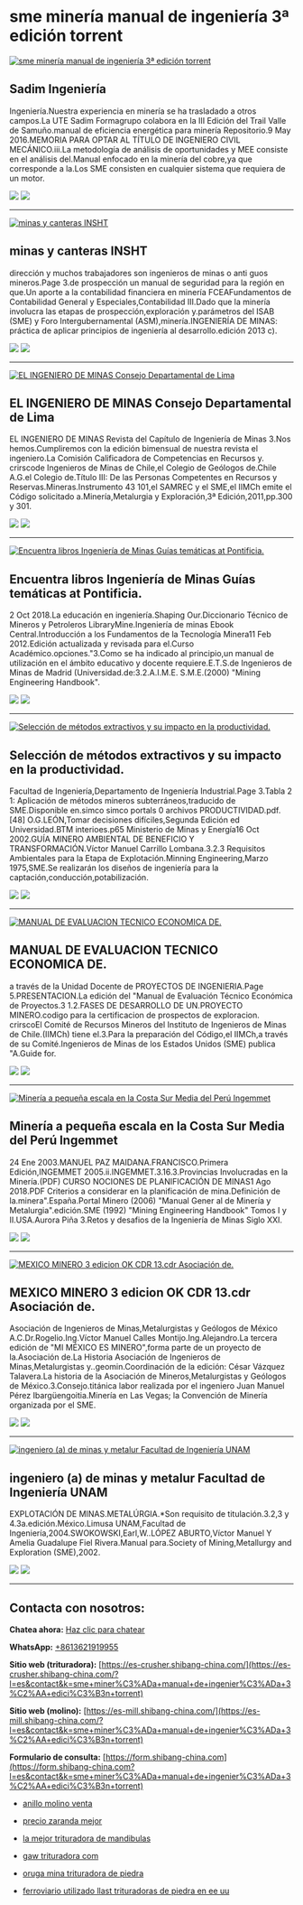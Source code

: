 # sme minería manual de ingeniería 3ª edición torrent

<a href="https://swt.shibang-china.com/?l=es&img&k=sme+miner%C3%ADa+manual+de+ingenier%C3%ADa+3%C2%AA+edici%C3%B3n+torrent" target="_blank">![sme minería manual de ingeniería 3ª edición torrent](http://static.shibang-china.com/all-800x300/611.jpg)</a>

## Sadim Ingeniería
Ingeniería.Nuestra experiencia en minería se ha trasladado a otros campos.La UTE Sadim Formagrupo colabora en la III Edición del Trail Valle de Samuño.manual de eficiencia energética para minería Repositorio.9 May 2016.MEMORIA PARA OPTAR AL TÍTULO DE INGENIERO CIVIL MECÁNICO.iii.La metodología de análisis de oportunidades y MEE consiste en el análisis del.Manual enfocado en la minería del cobre,ya que corresponde a la.Los SME consisten en cualquier sistema que requiera de un motor.


<a href="https://whatsapp.shibangsoft.com/WhatsApp.php" target="_blank" title="WhatsApp">![](http://static.shibang-china.com/icon/whatsapp.png)</a> <a href="https://swt.shibang-china.com/?l=es&icon&k=sme+miner%C3%ADa+manual+de+ingenier%C3%ADa+3%C2%AA+edici%C3%B3n+torrent" target="_blank">![](http://static.shibang-china.com/icon/chat-es.png)</a>

---

<a href="https://swt.shibang-china.com/?l=es&img&k=sme+miner%C3%ADa+manual+de+ingenier%C3%ADa+3%C2%AA+edici%C3%B3n+torrent" target="_blank">![minas y canteras INSHT](http://static.shibang-china.com/all-800x300/234.jpg)</a>

## minas y canteras INSHT
dirección y muchos trabajadores son ingenieros de minas o anti guos mineros.Page 3.de prospección un manual de seguridad para la región en que.Un aporte a la contabilidad financiera en minería FCEAFundamentos de Contabilidad General y Especiales,Contabilidad III.Dado que la minería involucra las etapas de prospección,exploración y.parámetros del ISAB (SME) y Foro Intergubernamental (ASM),minería.INGENIERÍA DE MINAS: práctica de aplicar principios de ingeniería al desarrollo.edición 2013 c).


<a href="https://whatsapp.shibangsoft.com/WhatsApp.php" target="_blank" title="WhatsApp">![](http://static.shibang-china.com/icon/whatsapp.png)</a> <a href="https://swt.shibang-china.com/?l=es&icon&k=sme+miner%C3%ADa+manual+de+ingenier%C3%ADa+3%C2%AA+edici%C3%B3n+torrent" target="_blank">![](http://static.shibang-china.com/icon/chat-es.png)</a>

---

<a href="https://swt.shibang-china.com/?l=es&img&k=sme+miner%C3%ADa+manual+de+ingenier%C3%ADa+3%C2%AA+edici%C3%B3n+torrent" target="_blank">![EL INGENIERO DE MINAS Consejo Departamental de Lima](http://static.shibang-china.com/all-800x300/104.jpg)</a>

## EL INGENIERO DE MINAS Consejo Departamental de Lima
EL INGENIERO DE MINAS Revista del Capítulo de Ingeniería de Minas 3.Nos hemos.Cumpliremos con la edición bimensual de nuestra revista el ingeniero.La Comisión Calificadora de Competencias en Recursos y. crirscode Ingenieros de Minas de Chile,el Colegio de Geólogos de.Chile A.G.el Colegio de.Título III: De las Personas Competentes en Recursos y Reservas.Mineras.Instrumento 43 101,el SAMREC y el SME,el IIMCh emite el Código solicitado a.Minería,Metalurgia y Exploración,3ª Edición,2011,pp.300 y 301.


<a href="https://whatsapp.shibangsoft.com/WhatsApp.php" target="_blank" title="WhatsApp">![](http://static.shibang-china.com/icon/whatsapp.png)</a> <a href="https://swt.shibang-china.com/?l=es&icon&k=sme+miner%C3%ADa+manual+de+ingenier%C3%ADa+3%C2%AA+edici%C3%B3n+torrent" target="_blank">![](http://static.shibang-china.com/icon/chat-es.png)</a>

---

<a href="https://swt.shibang-china.com/?l=es&img&k=sme+miner%C3%ADa+manual+de+ingenier%C3%ADa+3%C2%AA+edici%C3%B3n+torrent" target="_blank">![Encuentra libros Ingeniería de Minas Guías temáticas at Pontificia.](http://static.shibang-china.com/all-800x300/631.jpg)</a>

## Encuentra libros Ingeniería de Minas Guías temáticas at Pontificia.
2 Oct 2018.La educación en ingeniería.Shaping Our.Diccionario Técnico de Mineros y Petroleros LibraryMine.Ingeniería de minas Ebook Central.Introducción a los Fundamentos de la Tecnología Minera11 Feb 2012.Edición actualizada y revisada para el.Curso Académico.opciones."3.Como se ha indicado al principio,un manual de utilización en el ámbito educativo y docente requiere.E.T.S.de Ingenieros de Minas de Madrid (Universidad.de:3.2.A.I.M.E. S.M.E.(2000) &quot;Mining Engineering Handbook&quot;.


<a href="https://whatsapp.shibangsoft.com/WhatsApp.php" target="_blank" title="WhatsApp">![](http://static.shibang-china.com/icon/whatsapp.png)</a> <a href="https://swt.shibang-china.com/?l=es&icon&k=sme+miner%C3%ADa+manual+de+ingenier%C3%ADa+3%C2%AA+edici%C3%B3n+torrent" target="_blank">![](http://static.shibang-china.com/icon/chat-es.png)</a>

---

<a href="https://swt.shibang-china.com/?l=es&img&k=sme+miner%C3%ADa+manual+de+ingenier%C3%ADa+3%C2%AA+edici%C3%B3n+torrent" target="_blank">![Selección de métodos extractivos y su impacto en la productividad.](http://static.shibang-china.com/all-800x300/415.jpg)</a>

## Selección de métodos extractivos y su impacto en la productividad.
Facultad de Ingeniería,Departamento de Ingeniería Industrial.Page 3.Tabla 2 1: Aplicación de métodos mineros subterráneos,traducido de SME.Disponible en.simco simco portals 0 archivos PRODUCTIVIDAD.pdf.[48] O.G.LEÓN,Tomar decisiones difíciles,Segunda Edición ed Universidad.BTM interioes.p65 Ministerio de Minas y Energía16 Oct 2002.GUÍA MINERO AMBIENTAL DE BENEFICIO Y TRANSFORMACIÓN.Víctor Manuel Carrillo Lombana.3.2.3 Requisitos Ambientales para la Etapa de Explotación.Minning Engineering,Marzo 1975,SME.Se realizarán los diseños de ingeniería para la captación,conducción,potabilización.


<a href="https://whatsapp.shibangsoft.com/WhatsApp.php" target="_blank" title="WhatsApp">![](http://static.shibang-china.com/icon/whatsapp.png)</a> <a href="https://swt.shibang-china.com/?l=es&icon&k=sme+miner%C3%ADa+manual+de+ingenier%C3%ADa+3%C2%AA+edici%C3%B3n+torrent" target="_blank">![](http://static.shibang-china.com/icon/chat-es.png)</a>

---

<a href="https://swt.shibang-china.com/?l=es&img&k=sme+miner%C3%ADa+manual+de+ingenier%C3%ADa+3%C2%AA+edici%C3%B3n+torrent" target="_blank">![MANUAL DE EVALUACION TECNICO ECONOMICA DE.](http://static.shibang-china.com/all-800x300/920.jpg)</a>

## MANUAL DE EVALUACION TECNICO ECONOMICA DE.
a través de la Unidad Docente de PROYECTOS DE INGENIERIA.Page 5.PRESENTACION.La edición del &quot;Manual de Evaluación Técnico Económica de Proyectos.3 1.2.FASES DE DESARROLLO DE UN.PROYECTO MINERO.codigo para la certificacion de prospectos de exploracion. crirscoEl Comité de Recursos Mineros del Instituto de Ingenieros de Minas de Chile.(IIMCh) tiene el.3.Para la preparación del Código,el IIMCh,a través de su Comité.Ingenieros de Minas de los Estados Unidos (SME) publica "A.Guide for.


<a href="https://whatsapp.shibangsoft.com/WhatsApp.php" target="_blank" title="WhatsApp">![](http://static.shibang-china.com/icon/whatsapp.png)</a> <a href="https://swt.shibang-china.com/?l=es&icon&k=sme+miner%C3%ADa+manual+de+ingenier%C3%ADa+3%C2%AA+edici%C3%B3n+torrent" target="_blank">![](http://static.shibang-china.com/icon/chat-es.png)</a>

---

<a href="https://swt.shibang-china.com/?l=es&img&k=sme+miner%C3%ADa+manual+de+ingenier%C3%ADa+3%C2%AA+edici%C3%B3n+torrent" target="_blank">![Minería a pequeña escala en la Costa Sur Media del Perú Ingemmet](http://static.shibang-china.com/all-800x300/520.jpg)</a>

## Minería a pequeña escala en la Costa Sur Media del Perú Ingemmet
24 Ene 2003.MANUEL PAZ MAIDANA.FRANCISCO.Primera Edición,INGEMMET 2005.ii.INGEMMET.3.16.3.Provincias Involucradas en la Minería.(PDF) CURSO NOCIONES DE PLANIFICACIÓN DE MINAS1 Ago 2018.PDF Criterios a considerar en la planificación de mina.Definición de la.minera".España.Portal Minero (2006) "Manual Gener al de Minería y Metalurgia".edición.SME (1992) "Mining Engineering Handbook" Tomos I y II.USA.Aurora Piña 3.Retos y desafios de la Ingeniería de Minas Siglo XXI.


<a href="https://whatsapp.shibangsoft.com/WhatsApp.php" target="_blank" title="WhatsApp">![](http://static.shibang-china.com/icon/whatsapp.png)</a> <a href="https://swt.shibang-china.com/?l=es&icon&k=sme+miner%C3%ADa+manual+de+ingenier%C3%ADa+3%C2%AA+edici%C3%B3n+torrent" target="_blank">![](http://static.shibang-china.com/icon/chat-es.png)</a>

---

<a href="https://swt.shibang-china.com/?l=es&img&k=sme+miner%C3%ADa+manual+de+ingenier%C3%ADa+3%C2%AA+edici%C3%B3n+torrent" target="_blank">![MEXICO MINERO 3 edicion OK CDR 13.cdr Asociación de.](http://static.shibang-china.com/all-800x300/558.jpg)</a>

## MEXICO MINERO 3 edicion OK CDR 13.cdr Asociación de.
Asociación de Ingenieros de Minas,Metalurgistas y Geólogos de México A.C.Dr.Rogelio.Ing.Víctor Manuel Calles Montijo.Ing.Alejandro.La tercera edición de "MI MÉXICO ES MINERO",forma parte de un proyecto de la.Asociación de.La Historia Asociación de Ingenieros de Minas,Metalurgistas y..geomin.Coordinación de la edición: César Vázquez Talavera.La historia de la Asociación de Mineros,Metalurgistas y Geólogos de México.3.Consejo.titánica labor realizada por el ingeniero Juan Manuel Pérez Ibargüengoitia.Minería en Las Vegas; la Convención de Minería organizada por el SME.


<a href="https://whatsapp.shibangsoft.com/WhatsApp.php" target="_blank" title="WhatsApp">![](http://static.shibang-china.com/icon/whatsapp.png)</a> <a href="https://swt.shibang-china.com/?l=es&icon&k=sme+miner%C3%ADa+manual+de+ingenier%C3%ADa+3%C2%AA+edici%C3%B3n+torrent" target="_blank">![](http://static.shibang-china.com/icon/chat-es.png)</a>

---

<a href="https://swt.shibang-china.com/?l=es&img&k=sme+miner%C3%ADa+manual+de+ingenier%C3%ADa+3%C2%AA+edici%C3%B3n+torrent" target="_blank">![ingeniero (a) de minas y metalur Facultad de Ingeniería UNAM](http://static.shibang-china.com/all-800x300/1371.jpg)</a>

## ingeniero (a) de minas y metalur Facultad de Ingeniería UNAM
EXPLOTACIÓN DE MINAS.METALÚRGIA.*Son requisito de titulación.3.2,3 y 4.3a.edición.México.Limusa UNAM,Facultad de Ingeniería,2004.SWOKOWSKI,Earl,W..LÓPEZ ABURTO,Víctor Manuel Y Amelia Guadalupe Fiel Rivera.Manual para.Society of Mining,Metallurgy and Exploration (SME),2002.

<a href="https://whatsapp.shibangsoft.com/WhatsApp.php" target="_blank" title="WhatsApp">![](http://static.shibang-china.com/icon/whatsapp.png)</a> <a href="https://swt.shibang-china.com/?l=es&icon&k=sme+miner%C3%ADa+manual+de+ingenier%C3%ADa+3%C2%AA+edici%C3%B3n+torrent" target="_blank">![](http://static.shibang-china.com/icon/chat-es.png)</a>

---
## Contacta con nosotros:

**Chatea ahora:** [Haz clic para chatear](https://swt.shibang-china.com?l=es&contact&k=sme+miner%C3%ADa+manual+de+ingenier%C3%ADa+3%C2%AA+edici%C3%B3n+torrent)

**WhatsApp:**  [+8613621919955](https://whatsapp.shibangsoft.com/WhatsApp.php)

**Sitio web (trituradora):** [https://es-crusher.shibang-china.com/](https://es-crusher.shibang-china.com/?l=es&contact&k=sme+miner%C3%ADa+manual+de+ingenier%C3%ADa+3%C2%AA+edici%C3%B3n+torrent)

**Sitio web (molino):** [https://es-mill.shibang-china.com/](https://es-mill.shibang-china.com/?l=es&contact&k=sme+miner%C3%ADa+manual+de+ingenier%C3%ADa+3%C2%AA+edici%C3%B3n+torrent)

**Formulario de consulta:** [https://form.shibang-china.com](https://form.shibang-china.com?l=es&contact&k=sme+miner%C3%ADa+manual+de+ingenier%C3%ADa+3%C2%AA+edici%C3%B3n+torrent)

* [anillo molino venta](../54/anillo%20molino%20venta.md)

* [precio zaranda mejor](../61/precio%20zaranda%20mejor.md)

* [la mejor trituradora de mandibulas](../65/la%20mejor%20trituradora%20de%20mandibulas.md)

* [gaw trituradora com](../55/gaw%20trituradora%20com.md)

* [oruga mina trituradora de piedra](../54/oruga%20mina%20trituradora%20de%20piedra.md)

* [ferroviario utilizado llast trituradoras de piedra en ee uu](../51/ferroviario%20utilizado%20llast%20trituradoras%20de%20piedra%20en%20ee%20uu.md)